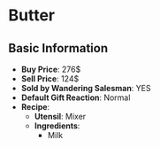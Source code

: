 # Butter

## Basic Information

- **Buy Price**: 276$
- **Sell Price**: 124$
- **Sold by Wandering Salesman**: YES
- **Default Gift Reaction**: Normal
- **Recipe**:
  - **Utensil**: Mixer
  - **Ingredients**:
    - Milk